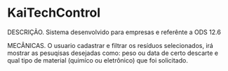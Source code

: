 # KaiTechControl

DESCRIÇÃO. 
Sistema desenvolvido para empresas e referênte a ODS 12.6

MECÂNICAS.
O usuario cadastrar e filtrar os resíduos selecionados, irá mostrar as pesuqisas desejadas como: peso ou data de certo descarte e qual tipo de material (quimíco ou eletrônico) que foi solicitado. 
